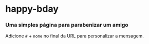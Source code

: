 # happy-bday
### Uma simples página para parabenizar um amigo
Adicione `#` + `nome` no final da URL para personalizar a mensagem.
